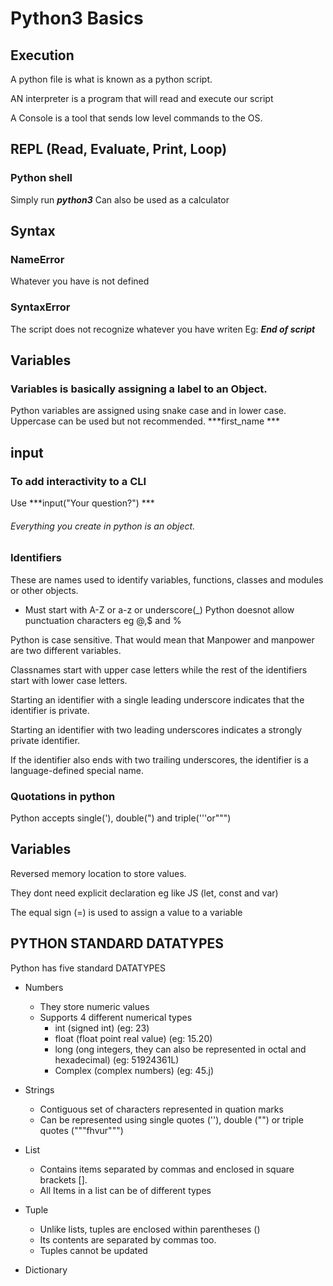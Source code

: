 # Python3 Basics
## Execution
A python file is what is known as a  python script.

AN interpreter is a program that will read and execute our script

A Console is a tool that sends low level commands to the OS. 

## REPL (Read, Evaluate, Print, Loop)
### Python shell
Simply run  ***python3***
Can also be used as a calculator

## Syntax
### NameError
Whatever you have is not defined

### SyntaxError
The script does not recognize whatever you have writen Eg: ***End of script***

## Variables
### Variables is basically assigning a label to an Object.

Python variables are assigned using snake case and  in lower case. Uppercase can be used but not recommended. ***first_name ***

## input
### To add interactivity to a CLI
Use ***input("Your question?") ***
###### Everything you create in python is an object.

### Identifiers
These are names used to identify variables, functions, classes and modules or other objects.

* Must start with A-Z or a-z or underscore(_) 
Python doesnot allow punctuation characters eg @,$ and %

Python is case sensitive. 
That would mean that Manpower and manpower are two different variables.

Classnames start with upper case letters while the rest of the identifiers start with lower case letters.

Starting an identifier with a single leading underscore indicates that the identifier is private.

Starting an identifier with two leading underscores indicates a strongly private identifier.

If the identifier also ends with two trailing underscores, the identifier is a language-defined special name.

### Quotations in python
Python accepts single('), double(") and triple('''or""")

## Variables

Reversed memory location to store values.

They dont need explicit declaration eg like JS (let, const and var)

The equal sign (=) is used to assign a value to a variable  

## PYTHON STANDARD DATATYPES

Python has five standard DATATYPES

 * Numbers
    * They store numeric values
    * Supports 4 different numerical types
        * int (signed int) (eg: 23)
        * float (float point real value) (eg: 15.20)
        * long (ong integers, they can also be represented in octal and hexadecimal) (eg: 51924361L)
        * Complex (complex numbers) (eg: 45.j)
 * Strings
    * Contiguous set of characters represented in quation marks
    * Can be represented using single quotes (''), double ("") or triple quotes ("""fhvur""")

 * List
    * Contains items separated by commas and enclosed in square brackets []. 
    * All Items in a list can be of different types
 * Tuple
    * Unlike lists, tuples are enclosed within parentheses ()
    * Its contents are separated by commas too.
    * Tuples cannot be updated
 * Dictionary



